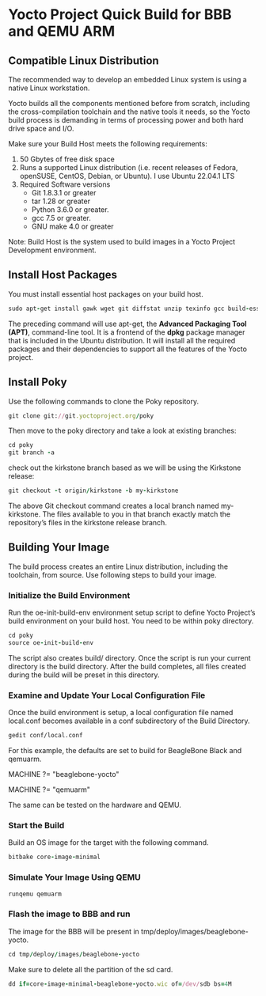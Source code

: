 # Yocto Project Quick Build for BBB and QEMU ARM

## Compatible Linux Distribution

The recommended way to develop an embedded Linux system is using a native Linux workstation.

Yocto builds all the components mentioned before from scratch, including the cross-compilation toolchain and the native tools it needs, so the Yocto build process is demanding in terms of processing power and both hard drive space and I/O.

Make sure your Build Host meets the following requirements:

1. 50 Gbytes of free disk space
2. Runs a supported Linux distribution (i.e. recent releases of Fedora, openSUSE, CentOS, Debian, or Ubuntu). I use Ubuntu 22.04.1 LTS
3. Required Software versions
    * Git 1.8.3.1 or greater
    * tar 1.28 or greater
    * Python 3.6.0 or greater.
    * gcc 7.5 or greater.
    * GNU make 4.0 or greater

Note: Build Host is the system used to build images in a Yocto Project Development environment.

## Install Host Packages

You must install essential host packages on your build host.

```rb
sudo apt-get install gawk wget git diffstat unzip texinfo gcc build-essential chrpath socat cpio python3 python3-pip python3-pexpect xz-utils debianutils iputils-ping python3-git python3-jinja2 libegl1-mesa libsdl1.2-dev pylint3 xterm python3-subunit mesa-common-dev zstd liblz4-tool
```

The preceding command will use apt-get, the **Advanced Packaging Tool (APT)**, command-line tool. It is a frontend of the **dpkg** package manager that is included in the Ubuntu distribution. It will install all the required packages and their dependencies to support all the features of the Yocto project.

## Install Poky

Use the following commands to clone the Poky repository.

```rb
git clone git://git.yoctoproject.org/poky
```

Then move to the poky directory and take a look at existing branches:

```rb
cd poky
git branch -a
```

check out the kirkstone branch based as we will be using the Kirkstone release:

```rb
git checkout -t origin/kirkstone -b my-kirkstone
```

The above Git checkout command creates a local branch named my-kirkstone. The files available to you in that branch exactly match the repository’s files in the kirkstone release branch.

## Building Your Image

The build process creates an entire Linux distribution, including the toolchain, from source. Use following steps to build your image.

### Initialize the Build Environment

Run the oe-init-build-env environment setup script to define Yocto Project’s build environment on your build host. You need to be within poky directory.

```rb
cd poky
source oe-init-build-env
```

The script also creates build/ directory. Once the script is run your current directory is the build directory. After the build completes, all files created during the build will be preset in this directory.

### Examine and Update Your Local Configuration File

Once the build environment is setup, a local configuration file named local.conf becomes available in a conf subdirectory of the Build Directory.
```bash
gedit conf/local.conf
```

For this example, the defaults are set to build for BeagleBone Black and qemuarm.

MACHINE ?= "beaglebone-yocto"

MACHINE ?= "qemuarm"

The same can be tested on the hardware and QEMU.

### Start the Build

Build an OS image for the target with the following command.

```rb
bitbake core-image-minimal
```

### Simulate Your Image Using QEMU

```rb
runqemu qemuarm
```

### Flash the image to BBB and run

The image for the BBB will be present in tmp/deploy/images/beaglebone-yocto.

```rb
cd tmp/deploy/images/beaglebone-yocto
```

Make sure to delete all the partition of the sd card.

```rb
dd if=core-image-minimal-beaglebone-yocto.wic of=/dev/sdb bs=4M
```
